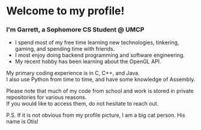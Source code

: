 # Welcome to my profile!

### I'm Garrett, a Sophomore CS Student @ UMCP  

 - I spend most of my free time learning new technologies, tinkering, gaming, and spending time with friends.
 - I most enjoy doing backend programming and software engineering.
 - My recent hobby has been learning about the OpenGL API.
 
My primary coding experience is in C, C++, and Java.  
I also use Python from time to time, and have some knowledge of Assembly.

Please note that much of my code from school and work is stored in private repositories for various reasons.  
If you would like to access them, do not hesitate to reach out.

P.S. If it is not obvious from my profile picture, I am a big cat person. His name is Otis!

<!--
**alessgar/alessgar** is a ✨ _special_ ✨ repository because its `README.md` (this file) appears on your GitHub profile.

Here are some ideas to get you started:

- 🔭 I’m currently working on ...
- 🌱 I’m currently learning ...
- 👯 I’m looking to collaborate on ...
- 🤔 I’m looking for help with ...
- 💬 Ask me about ...
- 📫 How to reach me: ...
- 😄 Pronouns: ...
- ⚡ Fun fact: ...
-->
